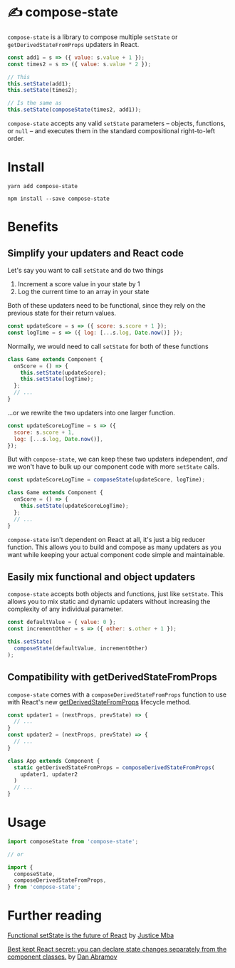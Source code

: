 # ✍️ compose-state

`compose-state` is a library to compose multiple `setState` or `getDerivedStateFromProps` updaters in React.

```jsx
const add1 = s => ({ value: s.value + 1 });
const times2 = s => ({ value: s.value * 2 });

// This
this.setState(add1);
this.setState(times2);

// Is the same as
this.setState(composeState(times2, add1));
```

`compose-state` accepts any valid `setState` parameters – objects, functions, or `null` – and executes them in the standard compositional right-to-left order.

# Install

`yarn add compose-state`

`npm install --save compose-state`

# Benefits

## Simplify your updaters and React code

Let's say you want to call `setState` and do two things

1. Increment a score value in your state by 1
2. Log the current time to an array in your state

Both of these updaters need to be functional, since they rely on the previous state for their return values.

```jsx
const updateScore = s => ({ score: s.score + 1 });
const logTime = s => ({ log: [...s.log, Date.now()] });
```

Normally, we would need to call `setState` for both of these functions

```jsx
class Game extends Component {
  onScore = () => {
    this.setState(updateScore);
    this.setState(logTime);
  };
  // ...
}
```

...or we rewrite the two updaters into one larger function.

```jsx
const updateScoreLogTime = s => ({
  score: s.score + 1,
  log: [...s.log, Date.now()],
});
```

But with `compose-state`, we can keep these two updaters independent, _and_ we won't have to bulk up our component code with more `setState` calls.

```jsx
const updateScoreLogTime = composeState(updateScore, logTime);

class Game extends Component {
  onScore = () => {
    this.setState(updateScoreLogTime);
  };
  // ...
}
```

`compose-state` isn't dependent on React at all, it's just a big reducer function. This allows you to build and compose as many updaters as you want while keeping your actual component code simple and maintainable.

## Easily mix functional and object updaters

`compose-state` accepts both objects and functions, just like `setState`. This allows you to mix static and dynamic updaters without increasing the complexity of any individual parameter.

```jsx
const defaultValue = { value: 0 };
const incrementOther = s => ({ other: s.other + 1 });

this.setState(
  composeState(defaultValue, incrementOther)
);
```

## Compatibility with getDerivedStateFromProps

`compose-state` comes with a `composeDerivedStateFromProps` function to use with React's new [getDerivedStateFromProps](https://reactjs.org/docs/react-component.html#static-getderivedstatefromprops) lifecycle method.

```jsx
const updater1 = (nextProps, prevState) => {
  // ...
}
const updater2 = (nextProps, prevState) => {
  // ...
}

class App extends Component {
  static getDerivedStateFromProps = composeDerivedStateFromProps(
    updater1, updater2
  )
  // ...
}
```

# Usage

```jsx
import composeState from 'compose-state';

// or

import {
  composeState,
  composeDerivedStateFromProps,
} from 'compose-state';
```

# Further reading

[Functional setState is the future of React](https://medium.freecodecamp.org/functional-setstate-is-the-future-of-react-374f30401b6b) by [Justice Mba](https://twitter.com/Daajust)

[Best kept React secret: you can declare state changes separately from the component classes.](https://twitter.com/dan_abramov/status/824308413559668744) by [Dan Abramov](https://twitter.com/dan_abramov)
